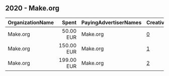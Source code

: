 ## 2020 - Make.org 
|OrganizationName|Spent|PayingAdvertiserNames|CreativeUrls|Impressions|Genders|AgeBrackets|CountryCodes|BillingAddresses|CandidateBallotInformation|
|:---|---:|:---|:---|---:|:---|:---|:---|:---|:---|
|Make.org|50.00 EUR|Make.org|[0](https://www.snap.com/political-ads/asset/3f1836d3fde7402b1e3c7eb31a77d27ee809bdaf1ae6e2ca82b250a6bebc0321?mediaType=mp4)|38,434||18+|france|FR||
|Make.org|150.00 EUR|Make.org|[1](https://www.snap.com/political-ads/asset/3f1836d3fde7402b1e3c7eb31a77d27ee809bdaf1ae6e2ca82b250a6bebc0321?mediaType=mp4)|127,082||18+|france|FR||
|Make.org|199.00 EUR|Make.org|[2](https://www.snap.com/political-ads/asset/011aca74a5f9462a2bf0b91501ebbcedea9dd63cedb2ca50f2143705e9ad6c3e?mediaType=mp4)|224,148||16+|france|FR||
